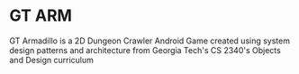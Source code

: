 # GT ARM
GT Armadillo is a 2D Dungeon Crawler Android Game created using system design patterns and architecture from Georgia Tech's CS 2340's Objects and Design curriculum
